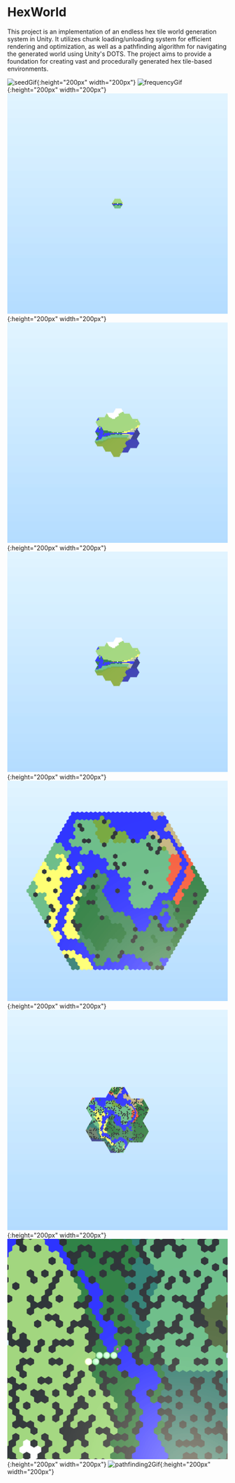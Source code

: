# HexWorld
This project is an implementation of an endless hex tile world generation system in Unity. It utilizes chunk loading/unloading system for efficient rendering and optimization, as well as a pathfinding algorithm for navigating the generated world using Unity's DOTS. The project aims to provide a foundation for creating vast and procedurally generated hex tile-based environments.

![seedGif](https://github.com/dev-hasanolgun/HexWorld/blob/main/Gifs/Seed.gif){:height="200px" width="200px"}
![frequencyGif](https://github.com/dev-hasanolgun/HexWorld/blob/main/Gifs/Frequency.gif){:height="200px" width="200px"}
![loadDistanceGif](https://github.com/dev-hasanolgun/HexWorld/blob/main/Gifs/LoadDistance.gif){:height="200px" width="200px"}
![chunkLoadingGif](https://github.com/dev-hasanolgun/HexWorld/blob/main/Gifs/ChunkLoading.gif){:height="200px" width="200px"}
![chunkUnloadingGif](https://github.com/dev-hasanolgun/HexWorld/blob/main/Gifs/ChunkUnloading.gif){:height="200px" width="200px"}
![obstacleFloodFillGif](https://github.com/dev-hasanolgun/HexWorld/blob/main/Gifs/ObstacleFloodFill.gif){:height="200px" width="200px"}
![obstacleNoiseBasedFillGif](https://github.com/dev-hasanolgun/HexWorld/blob/main/Gifs/ObstacleNoiseBasedFill.gif){:height="200px" width="200px"}
![pathfinding1Gif](https://github.com/dev-hasanolgun/HexWorld/blob/main/Gifs/Pathfinding1.gif){:height="200px" width="200px"}
![pathfinding2Gif](https://github.com/dev-hasanolgun/HexWorld/blob/main/Gifs/Pathfinding2.gif){:height="200px" width="200px"}
